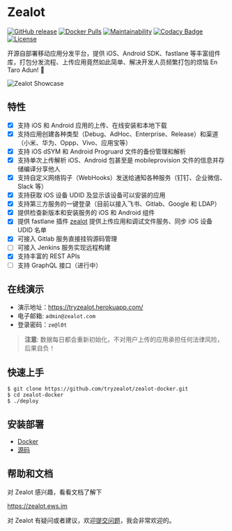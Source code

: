 # Zealot

[![GitHub release](https://img.shields.io/github/v/release/tryzealot/zealot?include_prereleases)](https://github.com/tryzealot/zealot/blob/develop/CHANGELOG.md)
[![Docker Pulls](https://img.shields.io/docker/pulls/tryzealot/zealot.svg)](https://hub.docker.com/r/tryzealot/zealot/)
[![Maintainability](https://codeclimate.com/github/tryzealot/zealot/badges/gpa.svg)](https://codeclimate.com/github/tryzealot/zealot)
[![Codacy Badge](https://api.codacy.com/project/badge/Grade/bcff7d9de5ba48528bc80aa01bd525c6)](https://www.codacy.com/manual/icyleaf/zealot)
[![License](https://img.shields.io/github/license/tryzealot/zealot)](LICENSE)

开源自部署移动应用分发平台，提供 iOS、Android SDK、fastlane 等丰富组件库，打包分发流程、上传应用竟然如此简单、解决开发人员频繁打包的烦恼 En Taro Adun! 🖖

![Zealot Showcase](https://zealot.ews.im/_media/showcase.png)
## 特性

- [x] 支持 iOS 和 Android 应用的上传、在线安装和本地下载
- [x] 支持应用创建各种类型（Debug、AdHoc、Enterprise、Release）和渠道（小米、华为、Oppp、Vivo、应用宝等）
- [x] 支持 iOS dSYM 和 Android Progruard 文件的备份管理和解析
- [x] 支持单次上传解析 iOS、Android 包甚至是 mobileprovision 文件的信息并存储编译分享他人
- [x] 支持自定义网络钩子（WebHooks）发送给通知各种服务（钉钉、企业微信、Slack 等）
- [x] 支持获取 iOS 设备 UDID 及显示该设备可以安装的应用
- [x] 支持第三方服务的一键登录（目前以接入飞书、Gitlab、Google 和 LDAP）
- [x] 提供检查新版本和安装服务的 iOS 和 Android 组件
- [x] 提供 fastlane 插件 [zealot](https://github.com/tryzealot/fastlane-plugin-zealot) 提供上传应用和调试文件服务、同步 iOS 设备 UDID 名单
- [x] 可接入 Gitlab 服务直接挂钩源码管理
- [ ] 可接入 Jenkins 服务实现远程构建
- [x] 支持丰富的 REST APIs
- [ ] 支持 GraphQL 接口（进行中）

## 在线演示

- 演示地址：https://tryzealot.herokuapp.com/
- 电子邮箱: `admin@zealot.com`
- 登录密码：`ze@l0t`

> **注意**: 数据每日都会重新初始化，不对用户上传的应用承担任何法律风险，后果自负！

## 快速上手

```
$ git clone https://github.com/tryzealot/zealot-docker.git
$ cd zealot-docker
$ ./deploy
```

## 安装部署

- [Docker](https://zealot.ews.im/#/deployment)
- [源码](https://zealot.ews.im/#/development)

## 帮助和文档

对 Zealot 感兴趣，看看文档了解下

https://zealot.ews.im

对 Zealot 有疑问或者建议，欢迎[提交问题](https://github.com/tryzealot/zealot/issues/new)，我会非常欢迎的。